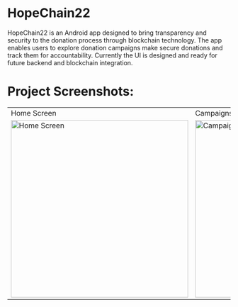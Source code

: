 ﻿# HopeChain22

 HopeChain22 is an Android app designed to bring transparency and security to the donation process through blockchain technology. The app enables users to explore donation campaigns make secure donations and track them for accountability. Currently the UI is designed and ready for future backend and blockchain integration.




 


 #  Project Screenshots:
 
<table>
  <tr>
    <td>Home Screen</td>
    <td>Campaigns List</td>
    <td>Donation Screen</td>
  </tr>
  <tr>
    <td><img src="![WhatsApp Image 2024-11-10 at 23 18 49_617a900e](https://github.com/user-attachments/assets/d3fea8b6-5841-4e6e-b89b-e9d4dabf3a66)" height="400" alt="Home Screen"></td>
    <td><img src="screenshots/campaigns_list.png" height="400" alt="Campaigns List"></td>
    <td><img src="screenshots/donation_screen.png" height="400" alt="Donation Screen"></td>
  </tr>
</table>


 
